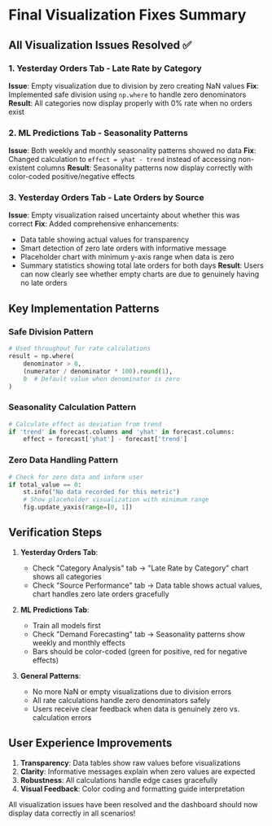 # Final Visualization Fixes Summary

## All Visualization Issues Resolved ✅

### 1. Yesterday Orders Tab - Late Rate by Category
**Issue**: Empty visualization due to division by zero creating NaN values
**Fix**: Implemented safe division using `np.where` to handle zero denominators
**Result**: All categories now display properly with 0% rate when no orders exist

### 2. ML Predictions Tab - Seasonality Patterns
**Issue**: Both weekly and monthly seasonality patterns showed no data
**Fix**: Changed calculation to `effect = yhat - trend` instead of accessing non-existent columns
**Result**: Seasonality patterns now display correctly with color-coded positive/negative effects

### 3. Yesterday Orders Tab - Late Orders by Source
**Issue**: Empty visualization raised uncertainty about whether this was correct
**Fix**: Added comprehensive enhancements:
- Data table showing actual values for transparency
- Smart detection of zero late orders with informative message
- Placeholder chart with minimum y-axis range when data is zero
- Summary statistics showing total late orders for both days
**Result**: Users can now clearly see whether empty charts are due to genuinely having no late orders

## Key Implementation Patterns

### Safe Division Pattern
```python
# Used throughout for rate calculations
result = np.where(
    denominator > 0,
    (numerator / denominator * 100).round(1),
    0  # Default value when denominator is zero
)
```

### Seasonality Calculation Pattern
```python
# Calculate effect as deviation from trend
if 'trend' in forecast.columns and 'yhat' in forecast.columns:
    effect = forecast['yhat'] - forecast['trend']
```

### Zero Data Handling Pattern
```python
# Check for zero data and inform user
if total_value == 0:
    st.info("No data recorded for this metric")
    # Show placeholder visualization with minimum range
    fig.update_yaxis(range=[0, 1])
```

## Verification Steps

1. **Yesterday Orders Tab**:
   - Check "Category Analysis" tab → "Late Rate by Category" chart shows all categories
   - Check "Source Performance" tab → Data table shows actual values, chart handles zero late orders gracefully

2. **ML Predictions Tab**:
   - Train all models first
   - Check "Demand Forecasting" tab → Seasonality patterns show weekly and monthly effects
   - Bars should be color-coded (green for positive, red for negative effects)

3. **General Patterns**:
   - No more NaN or empty visualizations due to division errors
   - All rate calculations handle zero denominators safely
   - Users receive clear feedback when data is genuinely zero vs. calculation errors

## User Experience Improvements

1. **Transparency**: Data tables show raw values before visualizations
2. **Clarity**: Informative messages explain when zero values are expected
3. **Robustness**: All calculations handle edge cases gracefully
4. **Visual Feedback**: Color coding and formatting guide interpretation

All visualization issues have been resolved and the dashboard should now display data correctly in all scenarios!